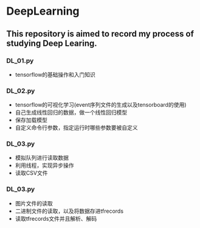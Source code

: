 # DeepLearning
## This repository is aimed to record my process of studying Deep Learing.

### DL_01.py
- tensorflow的基础操作和入门知识

### DL_02.py
- tensorflow的可视化学习(event序列文件的生成以及tensorboard的使用)
- 自己生成线性回归的数据，做一个线性回归模型
- 保存加载模型
- 自定义命令行参数，指定运行时哪些参数要被自定义

### DL_03.py
- 模拟队列进行读取数据
- 利用线程，实现异步操作
- 读取CSV文件

### DL_03.py
- 图片文件的读取
- 二进制文件的读取，以及将数据存进tfrecords
- 读取tfrecords文件并且解析、解码
